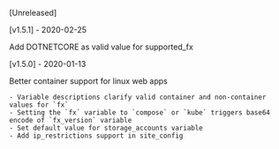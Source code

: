 [Unreleased]

[v1.5.1] - 2020-02-25

Add DOTNETCORE as valid value for supported_fx

[v1.5.0] - 2020-01-13

Better container support for linux web apps

    - Variable descriptions clarify valid container and non-container values for `fx` 
    - Setting the `fx` variable to `compose` or `kube` triggers base64 encode of `fx_version` variable
    - Set default value for storage_accounts variable 
    - Add ip_restrictions support in site_config
